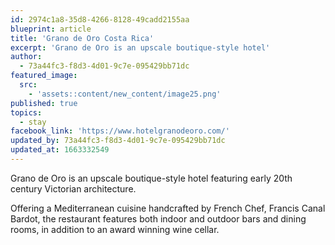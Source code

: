 ```yaml
---
id: 2974c1a8-35d8-4266-8128-49cadd2155aa
blueprint: article
title: 'Grano de Oro Costa Rica'
excerpt: 'Grano de Oro is an upscale boutique-style hotel'
author:
  - 73a44fc3-f8d3-4d01-9c7e-095429bb71dc
featured_image:
  src:
    - 'assets::content/new_content/image25.png'
published: true
topics:
  - stay
facebook_link: 'https://www.hotelgranodeoro.com/'
updated_by: 73a44fc3-f8d3-4d01-9c7e-095429bb71dc
updated_at: 1663332549
---
```

Grano de Oro is an upscale boutique-style hotel featuring early 20th century Victorian architecture. 

Offering a Mediterranean cuisine handcrafted by French Chef, Francis Canal Bardot, the restaurant features both indoor and outdoor bars and dining rooms, in addition to an award winning wine cellar.